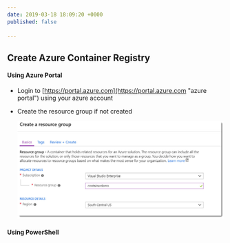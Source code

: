 ```yaml
---
date: 2019-03-18 18:09:20 +0000
published: false

---
```

## Create Azure Container Registry

#### Using Azure Portal

* Login to [https://portal.azure.com](https://portal.azure.com "azure portal") using your azure account


* Create the resource group if not created

  ![](/uploads/acr_creation_portal-1.jpg)

#### Using PowerShell